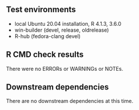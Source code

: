 ## Test environments

- local Ubuntu 20.04 installation, R 4.1.3, 3.6.0
- win-builder (devel, release, oldrelease)
- R-hub (fedora-clang devel)

## R CMD check results

There were no ERRORs or WARNINGs or NOTEs.

## Downstream dependencies

There are no downstream dependencies at this time.
